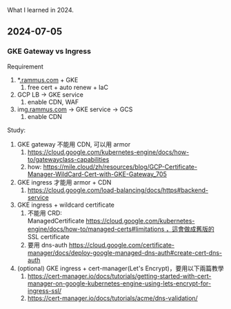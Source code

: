 
What I learned in 2024.

## 2024-07-05
### GKE Gateway vs Ingress 

Requirement

1. *[.rammus.com](http://dev.eslite.com/) + GKE
    1. free cert + auto renew + IaC
2. GCP LB -> GKE service
    1. enable CDN, WAF
3. img[.rammus.com](http://dev.eslite.com/) -> GKE service → GCS
    1. enable CDN

Study:

1. GKE gateway 不能用 CDN, 可以用 armor
    1. https://cloud.google.com/kubernetes-engine/docs/how-to/gatewayclass-capabilities
    2. how: https://mile.cloud/zh/resources/blog/GCP-Certificate-Manager-WildCard-Cert-with-GKE-Gateway_705
2. GKE ingress 才能用 armor + CDN
    1. https://cloud.google.com/load-balancing/docs/https#backend-service
3. GKE ingress + wildcard certificate
    1. 不能用 CRD: ManagedCertificate https://cloud.google.com/kubernetes-engine/docs/how-to/managed-certs#limitations ，這會做成舊版的 SSL certificate
    2. 要用 dns-auth https://cloud.google.com/certificate-manager/docs/deploy-google-managed-dns-auth#create-cert-dns-auth
4. (optional) GKE ingress + cert-manager(Let's Encrypt)，要用以下兩篇教學
    1. https://cert-manager.io/docs/tutorials/getting-started-with-cert-manager-on-google-kubernetes-engine-using-lets-encrypt-for-ingress-ssl/
    2. https://cert-manager.io/docs/tutorials/acme/dns-validation/